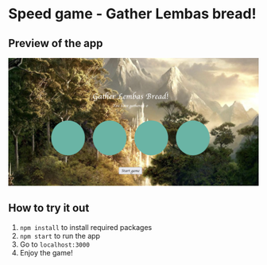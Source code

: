 # Speed game - Gather Lembas bread!

## Preview of the app 
![Alt text](./src/assets/img/preview.png "Optional title")

## How to try it out
1. ``` npm install ``` to install required packages
2. ``` npm start ``` to run the app 
3. Go to ```localhost:3000```
4. Enjoy the game!
